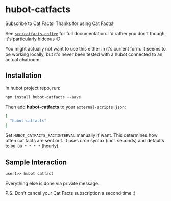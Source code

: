 # hubot-catfacts

Subscribe to Cat Facts! Thanks for using Cat Facts!

See [`src/catfacts.coffee`](src/catfacts.coffee) for full documentation. I'd rather you don't though, it's particularly hideous :D

You might actually not want to use this either in it's current form. It seems to be working locally, but it's never been tested with a hubot connected to an actual chatroom.

## Installation

In hubot project repo, run:

`npm install hubot-catfacts --save`

Then add **hubot-catfacts** to your `external-scripts.json`:

```json
[
  "hubot-catfacts"
]
```

Set `HUBOT_CATFACTS_FACTINTERVAL` manually if want. This determines how often cat facts are sent out. It uses cron syntax (incl. seconds) and defaults to `00 00 * * * *` (hourly).

## Sample Interaction

```
user1>> hubot catfact
```

Everything else is done via private message.

P.S. Don't cancel your Cat Facts subscription a second time ;)
